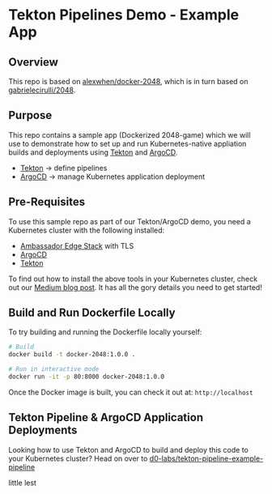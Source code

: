# Tekton Pipelines Demo - Example App

## Overview

This repo is based on [alexwhen/docker-2048](https://github.com/alexwhen/docker-2048), which is in turn based on [gabrielecirulli/2048](https://github.com/gabrielecirulli/2048).

## Purpose

This repo contains a sample app (Dockerized 2048-game) which we will use to demonstrate how to set up and run Kubernetes-native appliation builds and deployments using [Tekton](https://tekton.dev) and [ArgoCD](https://argoproj.github.io).

* [Tekton](https://tekton.dev) &rarr; define pipelines
* [ArgoCD](https://argoproj.github.io) &rarr; manage Kubernetes application deployment

## Pre-Requisites

To use this sample repo as part of our Tekton/ArgoCD demo, you need a Kubernetes cluster with the following installed:
* [Ambassador Edge Stack](https://www.getambassador.io) with TLS
* [ArgoCD](https://argoproj.github.io)
* [Tekton](https://tekton.dev)

To find out how to install the above tools in your Kubernetes cluster, check out our [Medium blog post](https://medium.com/dzerolabs/installing-ambassador-argocd-and-tekton-on-kubernetes-540aacc983b9). It has all the gory details you need to get started!

## Build and Run Dockerfile Locally

To try building and running the Dockerfile locally yourself:

```bash
# Build
docker build -t docker-2048:1.0.0 .

# Run in interactive mode
docker run -it -p 80:8000 docker-2048:1.0.0
```

Once the Docker image is built, you can check it out at: `http://localhost`

## Tekton Pipeline & ArgoCD Application Deployments

Looking how to use Tekton and ArgoCD to build and deploy this code to your Kubernetes cluster? Head on over to [d0-labs/tekton-pipeline-example-pipeline](https://github.com/d0-labs/tekton-pipeline-example-pipeline)

little lest
